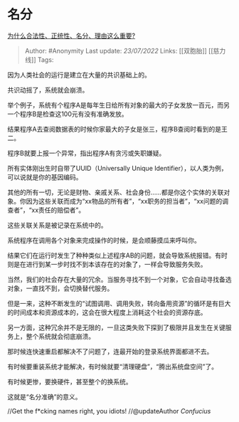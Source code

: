 # 名分
[为什么合法性、正统性、名分、理由这么重要?](https://www.zhihu.com/question/401452993/answer/2581799286)

> Author: #Anonymity
> Last update: *23/07/2022*
> Links: [[双胞胎]] [[慈力线]]
> Tags:

因为人类社会的运行是建立在大量的共识基础上的。

共识动摇了，系统就会崩溃。

举个例子，系统有个程序A是每年生日给所有对象的最大的子女发放一百元，而另一个程序B是检查这100元有没有准确发放。

结果程序A去查阅数据表的时候你家最大的子女是张三，程序B查阅时看到的是王二。

程序B就要上报一个异常，指出程序A有贪污或失职嫌疑。

所有实体刚出生时自带了UUID（Universally Unique Identifier），以人类为例，可以说就是你的基因编码。

其他的所有一切，无论是财物、亲戚关系、社会身份……都是你这个实体的关联对象。你因为这些关联而成为“xx物品的所有者”，“xx职务的担当者”，“xx问题的调查者”，“xx责任的赔偿者”。

这些关联关系是被记录在系统中的。

系统程序在调用各个对象来完成操作的时候，是会顺藤摸瓜来呼叫你。

结果它们在运行时发生了种种类似上述程序AB的问题，就会导致系统报错。有时则是在进行到某一步时找不到本该存在的对象了，一样会导致服务失败。

当然，我们的社会存在大量的冗余。当服务寻找不到一个对象，它会自动寻找备选对象，一直找不到，会切换替代服务。

但是一来，这种不断发生的“试图调用、调用失败，转向备用资源”的循环是有巨大的时间成本和资源成本的，这会在很大程度上消耗这个社会的资源存底。

另一方面，这种冗余并不是无限的，一旦这类失败下探到了极限并且发生在关键服务上，整个系统就会彻底崩溃。

那时候连快速重启都解决不了问题了，连最开始的登录系统界面都进不去。

有时候要重装系统才能解决，有时候就要“清理硬盘”，“腾出系统盘空间”了。

有时候更惨，要换硬件，甚至整个的换系统。

这就是“名分准确”的意义。

//Get the f*cking names right, you idiots!
//@updateAuthor $Confucius$
